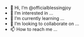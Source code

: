 - 👋 Hi, I’m @officialblessingjoy
- 👀 I’m interested in ...
- 🌱 I’m currently learning ...
- 💞️ I’m looking to collaborate on ...
- 📫 How to reach me ...

<!---
officialblessingjoy/officialblessingjoy is a ✨ special ✨ repository because its `README.md` (this file) appears on your GitHub profile.
You can click the Preview link to take a look at your changes.
--->
